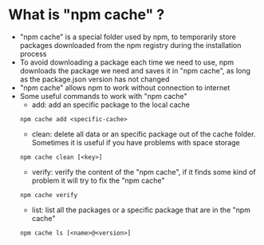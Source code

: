 # What is "npm cache" ?

- "npm cache" is a special folder used by npm, to temporarily store packages downloaded from the npm registry during the installation process
- To avoid downloading a package each time we need to use, npm downloads the package we need and saves it in "npm cache", as long as the package.json version  has not changed
- "npm cache" allows npm to work without connection to internet
- Some useful commands to work with "npm cache"
    - add: add an specific package to the local cache
    ```
    npm cache add <specific-cache>
    ```
    - clean: delete all data or an specific package out of the cache folder. Sometimes it is useful if you have problems with space storage
    ```
    npm cache clean [<key>]
    ```
    - verify: verify the content of the "npm cache", if it finds some kind of problem it will try to fix the "npm cache"
    ```
    npm cache verify
    ```
    - list: list all the packages or a specific package that are in the "npm cache"
    ```
    npm cache ls [<name>@<version>]
    ```

